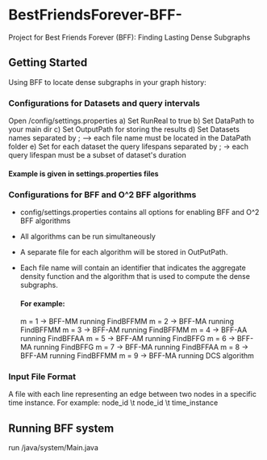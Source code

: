 # BestFriendsForever-BFF-
Project for Best Friends Forever (BFF): Finding Lasting Dense Subgraphs

## Getting Started

Using BFF to locate dense subgraphs in your graph history:

### Configurations for Datasets and query intervals

Open /config/settings.properties
  a) Set RunReal to true
  b) Set DataPath to your main dir
  c) Set OutputPath for storing the results
  d) Set Datasets names separated by ; --> each file name must be located in the DataPath folder
  e) Set for each dataset the query lifespans separated by ; -> each query lifespan must be a subset of dataset's duration
  
  #### Example is given in settings.properties files

### Configurations for BFF and O^2 BFF algorithms

- config/settings.properties contains all options for enabling BFF and O^2 BFF algorithms

- All algorithms can be run simultaneously

- A separate file for each algorithm will be stored in OutPutPath.
- Each file name will contain an identifier that indicates the aggregate density function and the algorithm that is used to compute the dense subgraphs. 

  #### For example:
    m = 1 -> BFF-MM  running FindBFFMM
    m = 2 -> BFF-MA running FindBFFMM
    m = 3 -> BFF-AM running FindBFFMM
    m = 4 -> BFF-AA running FindBFFAA
    m = 5 -> BFF-AM running FindBFFG
    m = 6 -> BFF-MA running FindBFFG
    m = 7 -> BFF-MA running FindBFFAA
    m = 8 -> BFF-AM running FindBFFMM
    m = 9 -> BFF-MA running DCS algorithm
  
### Input File Format

A file with each line representing an edge between two nodes in a specific time instance.
For example:
  node_id \t node_id \t time_instance
  
## Running BFF system
run /java/system/Main.java
